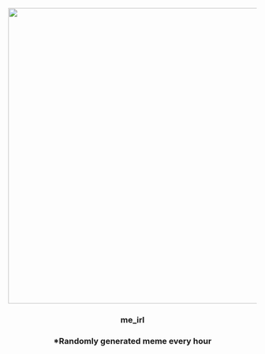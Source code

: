 <p align="center">
        <img src="https://i.redd.it/73f2na31f9z81.jpg" width="600" height="600">
        </p>
        <h3 align="center">me_irl</h3>
        <h3 align="center">*Randomly generated meme every hour</h3>
    
